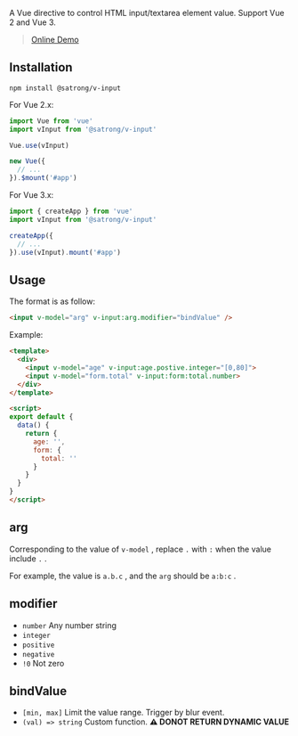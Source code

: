 A Vue directive to control HTML input/textarea element value. Support Vue 2 and Vue 3.

> [Online Demo](https://satrong.github.io/v-input/packages/demo/dist/)


## Installation
```shell
npm install @satrong/v-input
```

For Vue 2.x:
```js
import Vue from 'vue'
import vInput from '@satrong/v-input'

Vue.use(vInput)

new Vue({
  // ...
}).$mount('#app')
```

For Vue 3.x:
```js
import { createApp } from 'vue'
import vInput from '@satrong/v-input'

createApp({
  // ...
}).use(vInput).mount('#app')
```

## Usage
The format is as follow:
```html
<input v-model="arg" v-input:arg.modifier="bindValue" />
```

Example:
```html
<template>
  <div>
    <input v-model="age" v-input:age.postive.integer="[0,80]">
    <input v-model="form.total" v-input:form:total.number>
  </div>
</template>

<script>
export default {
  data() {
    return {
      age: '',
      form: {
        total: ''
      }
    }
  }
}
</script>
```


## arg
Corresponding to the value of `v-model` , replace `.` with `:` when the value include `.` . 

For example, the value is `a.b.c` , and the `arg` should be `a:b:c` .


## modifier
- `number` Any number string
- `integer`
- `positive`
- `negative`
- `!0` Not zero


## bindValue
- `[min, max]` Limit the value range. Trigger by blur event.
- `(val) => string` Custom function. **⚠ DONOT RETURN DYNAMIC VALUE**
